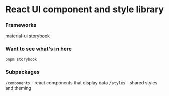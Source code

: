 # React UI component and style library

### Frameworks

[material-ui](https://mui.com)
[storybook](https://storybook.js.org/docs/react/get-started/introduction)

### Want to see what's in here

`pnpm storybook`

### Subpackages

`/components` - react components that display data
`/styles` - shared styles and theming

